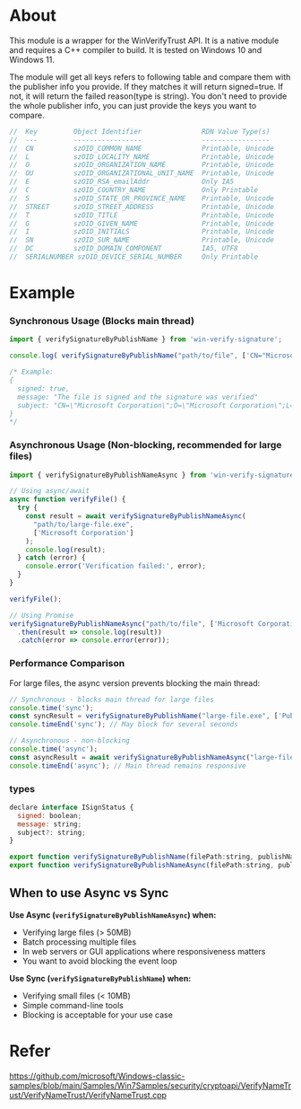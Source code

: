 About
=====

This module is a wrapper for the WinVerifyTrust API. It is a native module and requires a C++ compiler to build. It is tested on Windows 10 and Windows 11.

The module will get all keys refers to following table and compare them with the publisher info you provide. If they matches it will return signed=true. If not, it will return the failed reason(type is string). You don't need to provide the whole publisher info, you can just provide the keys you want to compare.

```js
//  Key         Object Identifier               RDN Value Type(s)
//  ---         -----------------               -----------------
//  CN          szOID_COMMON_NAME               Printable, Unicode
//  L           szOID_LOCALITY_NAME             Printable, Unicode
//  O           szOID_ORGANIZATION_NAME         Printable, Unicode
//  OU          szOID_ORGANIZATIONAL_UNIT_NAME  Printable, Unicode
//  E           szOID_RSA_emailAddr             Only IA5
//  C           szOID_COUNTRY_NAME              Only Printable
//  S           szOID_STATE_OR_PROVINCE_NAME    Printable, Unicode
//  STREET      szOID_STREET_ADDRESS            Printable, Unicode
//  T           szOID_TITLE                     Printable, Unicode
//  G           szOID_GIVEN_NAME                Printable, Unicode
//  I           szOID_INITIALS                  Printable, Unicode
//  SN          szOID_SUR_NAME                  Printable, Unicode
//  DC          szOID_DOMAIN_COMPONENT          IA5, UTF8
//  SERIALNUMBER szOID_DEVICE_SERIAL_NUMBER     Only Printable
```


Example
=======

### Synchronous Usage (Blocks main thread)

```js
import { verifySignatureByPublishName } from 'win-verify-signature';

console.log( verifySignatureByPublishName("path/to/file", ['CN="Microsoft Corporation",O="Microsoft Corporation",L=Redmond,S=Washington,C=US"'])); 

/* Example: 
{
  signed: true,
  message: "The file is signed and the signature was verified"
  subject: "CN=\"Microsoft Corporation\";O=\"Microsoft Corporation\";L=\"Redmond\";S=\"Washington\";C=\"US\";"
}
*/
```

### Asynchronous Usage (Non-blocking, recommended for large files)

```js
import { verifySignatureByPublishNameAsync } from 'win-verify-signature';

// Using async/await
async function verifyFile() {
  try {
    const result = await verifySignatureByPublishNameAsync(
      "path/to/large-file.exe", 
      ['Microsoft Corporation']
    );
    console.log(result);
  } catch (error) {
    console.error('Verification failed:', error);
  }
}

verifyFile();

// Using Promise
verifySignatureByPublishNameAsync("path/to/file", ['Microsoft Corporation'])
  .then(result => console.log(result))
  .catch(error => console.error(error));
```

### Performance Comparison

For large files, the async version prevents blocking the main thread:

```js
// Synchronous - blocks main thread for large files
console.time('sync');
const syncResult = verifySignatureByPublishName("large-file.exe", ['Publisher']);
console.timeEnd('sync'); // May block for several seconds

// Asynchronous - non-blocking
console.time('async');
const asyncResult = await verifySignatureByPublishNameAsync("large-file.exe", ['Publisher']);
console.timeEnd('async'); // Main thread remains responsive
```

### types

```js
declare interface ISignStatus {
  signed: boolean;
  message: string;
  subject?: string;
}

export function verifySignatureByPublishName(filePath:string, publishNames:string[]):ISignStatus
export function verifySignatureByPublishNameAsync(filePath:string, publishNames:string[]):Promise<ISignStatus>
```

## When to use Async vs Sync

**Use Async (`verifySignatureByPublishNameAsync`) when:**
- Verifying large files (> 50MB)
- Batch processing multiple files
- In web servers or GUI applications where responsiveness matters
- You want to avoid blocking the event loop

**Use Sync (`verifySignatureByPublishName`) when:**
- Verifying small files (< 10MB)
- Simple command-line tools
- Blocking is acceptable for your use case

# Refer
https://github.com/microsoft/Windows-classic-samples/blob/main/Samples/Win7Samples/security/cryptoapi/VerifyNameTrust/VerifyNameTrust/VerifyNameTrust.cpp
